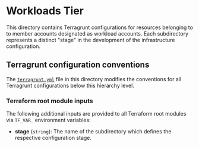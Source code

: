 # Workloads Tier

This directory contains Terragrunt configurations for resources belonging to
to member accounts designated as workload accounts. Each subdirectory represents
a distinct "stage" in the development of the infrastructure configuration.

## Terragrunt configuration conventions

The [`terragrunt.yml`](terragrunt.yml) file in this directory modifies the
conventions for all Terragrunt configurations below this hierarchy level.

### Terraform root module inputs

The following additional inputs are provided to all Terraform root modules via
`TF_VAR_` environment variables:

- **stage** (`string`): The name of the subdirectory which defines the
  respective configuration stage.
